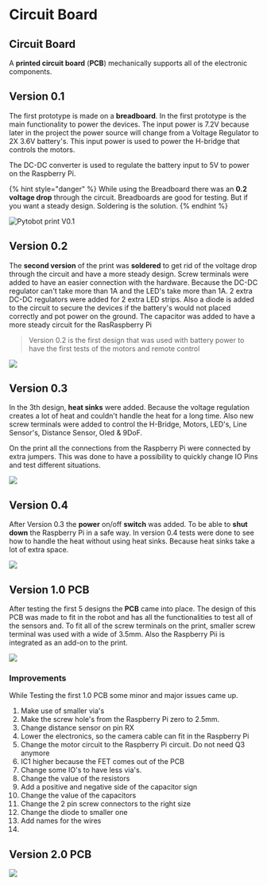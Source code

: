 # Circuit Board

## Circuit Board

A **printed circuit board** \(**PCB**\) mechanically supports all of the electronic components.

## Version 0.1

The first prototype is made on a **breadboard**. In the first prototype is the main functionality to power the devices. The input power is 7.2V because later in the project the power source will change from a Voltage Regulator to 2X 3.6V battery's. This input power is used to power the H-bridge that controls the motors.

The DC-DC converter is used to regulate the battery input to 5V to power on the Raspberry Pi.

{% hint style="danger" %}
While using the Breadboard there was an **0.2 voltage drop** through the circuit. Breadboards are good for testing. But if you want a steady design. Soldering is the solution.
{% endhint %}

![Pytobot print V0.1](../../.gitbook/assets/img_5078-2-copy.jpg)

## Version 0.2

The **second version** of the print was **soldered** to get rid of the voltage drop through the circuit and have a more steady design. Screw terminals were added to have an easier connection with the hardware. Because the DC-DC regulator can't take more than 1A and the LED's take more than 1A. 2 extra DC-DC regulators were added for 2 extra LED strips. Also a diode is added to the circuit to secure the devices if the battery's would not placed correctly and pot power on the ground. The capacitor was added to have a more steady circuit for the RasRaspberry Pi

> Version 0.2 is the first design that was used with battery power to have the first tests of the motors and remote control

![](../../.gitbook/assets/img_3614-copy.jpg)

## Version 0.3

In the 3th design, **heat sinks** were added. Because the voltage regulation creates a lot of heat and couldn't handle the heat for a long time. Also new screw terminals were added to control the H-Bridge, Motors, LED's, Line Sensor's, Distance Sensor, Oled & 9DoF.

On the print all the connections from the Raspberry Pi were connected by extra jumpers. This was done to have a possibility to quickly change IO Pins and test different situations.

![](../../.gitbook/assets/img_3612-copy.jpg)

## Version 0.4

After Version 0.3 the **power** on/off **switch** was added. To be able to **shut down** the Raspberry Pi in a safe way. In version 0.4 tests were done to see how to handle the heat without using heat sinks. Because heat sinks take a lot of extra space.

![](../../.gitbook/assets/img_3615-copy.jpg)

## Version 1.0 PCB

After testing the first 5 designs the **PCB** came into place. The design of this PCB was made to fit in the robot and has all the functionalities to test all of the sensors and. To fit all of the screw terminals on the print, smaller screw terminal was used with a wide of 3.5mm. Also the Raspberry Pii is integrated as an add-on to the print.

![](../../.gitbook/assets/0a3b964b-c420-445c-a626-979100233cd0_1_0_1.png)

### Improvements

While Testing the first 1.0 PCB some minor and major issues came up.

1. Make use of smaller via's
2. Make the screw hole's from the Raspberry Pi zero to 2.5mm.
3. Change distance sensor on pin RX
4. Lower the electronics, so the camera cable can fit in the Raspberry Pi
5. Change the motor circuit to the Raspberry Pi circuit. Do not need Q3 anymore
6. IC1 higher because the FET comes out of the PCB
7. Change some IO's to have less via's.
8. Change the value of the resistors
9. Add a positive and negative side of the capacitor sign
10. Change the value of the capacitors
11. Change the 2 pin screw connectors to the right size
12. Change the diode to smaller one
13. Add names for the wires
14. 
## Version 2.0 PCB

![](../../.gitbook/assets/8eed0183-0295-4a34-a908-02e2056b03bf_1_0_1.png)

